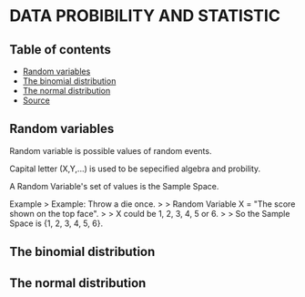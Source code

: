 #   DATA PROBIBILITY AND STATISTIC
## Table of contents
- [Random variables](#Random-variables)
- [The binomial distribution](#The-binomial-distribution)
- [The normal distribution](#The-normal-distribution)
- [Source](https://www.mathsisfun.com/data/confidence-interval.html)

## Random variables
Random variable is possible values of random events.

Capital letter (X,Y,...) is used to be sepecified algebra and probility.

A Random Variable's set of values is the Sample Space.

<detail>
<sumary> Example </sumary>
> Example: Throw a die once.
>
> Random Variable X = "The score shown on the top face".
>
> X could be 1, 2, 3, 4, 5 or 6.
>
> So the Sample Space is {1, 2, 3, 4, 5, 6}.
</detail>


## The binomial distribution
## The normal distribution




